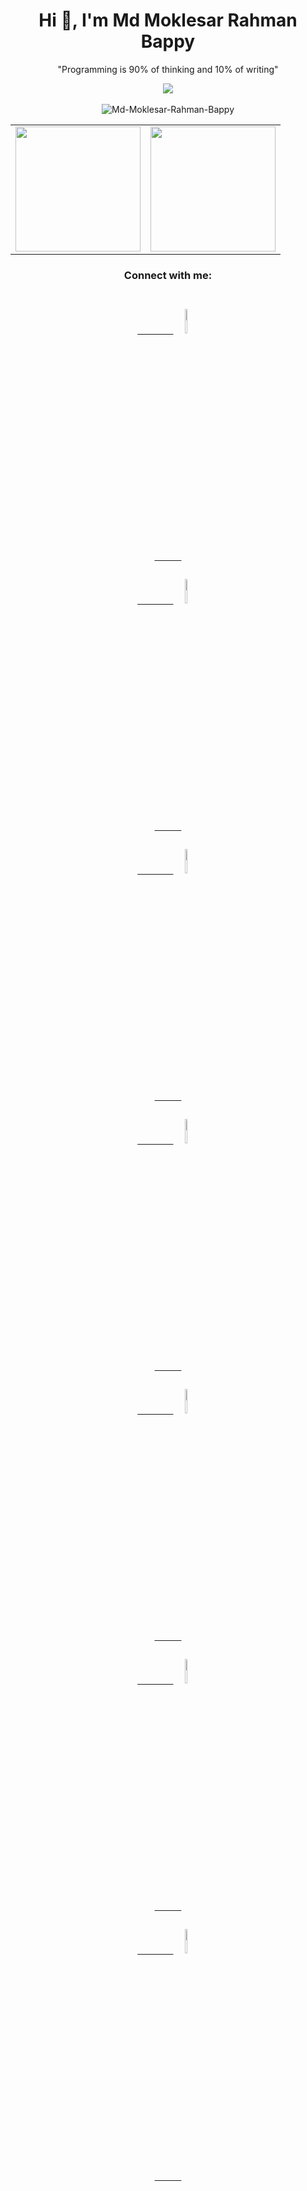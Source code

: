 <h1 align="center">Hi 👋, I'm Md Moklesar Rahman Bappy</h1>

<P align="center">"Programming is 90% of thinking and 10% of writing"</p>

<div align="center">
  <div style="width: 50%;" align="center" >
    <a href="https://github.com/antonkomarev/github-profile-views-counter">
      <img src="https://komarev.com/ghpvc/?username=Md-Moklesar-Rahman-Bappy&hide_border=false">
    </a>
  </div>
</div>

<br>

<div style="width: 100%;" align="center">
<img  src="https://github-readme-streak-stats.herokuapp.com/?user=Md-Moklesar-Rahman-Bappy" alt="Md-Moklesar-Rahman-Bappy"/>
</div>
<table width="100%">
  <tr>
    <td>
      <img height="200em" src="https://github-readme-stats.vercel.app/api?username=Md-Moklesar-Rahman-Bappy&show_icons=true&hide_border=false&count_private=true" /> 
    </td>
    <td> 
      <img height="200em" src="https://github-readme-stats.vercel.app/api/top-langs/?username=Md-Moklesar-Rahman-Bappy&show_icons=true&hide_border=false&layout=compact&langs_count=8"/> 
    </td>
  </tr>
</table>

<div align="center">
<h3>Connect with me:</h3>
</div>
<div align="center">
  <div style="width: 80%;">
    <code>
      <a href="https://www.facebook.com/mr.bappy2">
        <img width="10%" src="https://www.vectorlogo.zone/logos/facebook/facebook-ar21.svg">
      </a>
    </code>
    <code>
      <a href="https://instagram.com/mr.bappy2">
        <img width="10%" src="https://www.vectorlogo.zone/logos/instagram/instagram-ar21.svg">
      </a>
    </code>
    <code>
      <a href="https://twitter.com/mr_bappy2">
        <img width="10%" src="https://www.vectorlogo.zone/logos/twitter/twitter-ar21.svg">
      </a>
    </code>
    <code>
      <a href="https://www.linkedin.com/in/mrbappy/">
        <img width="10%" src="https://www.vectorlogo.zone/logos/linkedin/linkedin-ar21.svg">
      </a>
    </code>
    <code>
      <a href="https://www.behance.net/risingbappy1">
        <img width="10%" src="https://www.vectorlogo.zone/logos/behance/behance-ar21.svg">
      </a>
    </code>
    <code>
      <a href="https://github.com/Md-Moklesar-Rahman-Bappy">
        <img width="10%" src="https://www.vectorlogo.zone/logos/github/github-ar21.svg">
      </a>
    </code>
    <code>
      <a href="https://stackoverflow.com/users/10829351/md-moklasar-rahman-bappy">
        <img width="10%" src="https://www.vectorlogo.zone/logos/stackoverflow/stackoverflow-ar21.svg">
      </a>
    </code>
    
  </div>
</div>
